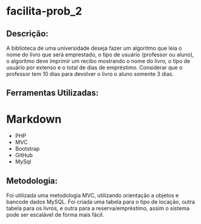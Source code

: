 # facilita-prob_2

## Descrição:
A biblioteca de uma universidade deseja fazer um algoritmo que leia o nome do livro que será emprestado, o tipo de usuário (professor ou aluno), o algoritmo deve imprimir um recibo mostrando o nome do livro, o tipo de usuário por extenso e o total de dias de empréstimo.
Considerar que o professor tem 10 dias para devolver o livro o aluno somente 3 dias.

## Ferramentas Utilizadas:
# Markdown
- PHP
- MVC
- Bootstrap
- GitHub
- MySql

## Metodologia:
Foi utilizada uma metodologia MVC, utilizando orientação a objetos e bancode dados MySQL.
Foi criada uma tabela para o tipo de locação, outra tabela para os livros, e outra para a reserva/empréstimo, assim o sistema pode ser escalável de forma mais fácil.
